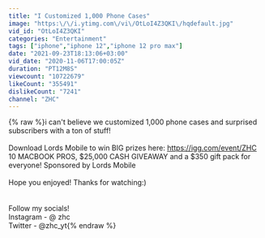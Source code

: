 ```yaml
---
title: "I Customized 1,000 Phone Cases"
image: "https:\/\/i.ytimg.com\/vi\/OtLoI4Z3QKI\/hqdefault.jpg"
vid_id: "OtLoI4Z3QKI"
categories: "Entertainment"
tags: ["iphone","iphone 12","iphone 12 pro max"]
date: "2021-09-23T18:13:06+03:00"
vid_date: "2020-11-06T17:00:05Z"
duration: "PT12M8S"
viewcount: "10722679"
likeCount: "355491"
dislikeCount: "7241"
channel: "ZHC"
---
```

{% raw %}i can't believe we customized 1,000 phone cases and surprised subscribers with a ton of stuff!<br /><br />Download Lords Mobile to win BIG prizes here: <a rel="nofollow" target="blank" href="https://igg.com/event/ZHC">https://igg.com/event/ZHC</a><br />10 MACBOOK PROS, $25,000 CASH GIVEAWAY and a $350 gift pack for everyone! Sponsored by Lords Mobile<br /><br />Hope you enjoyed! Thanks for watching:)<br /><br /><br />Follow my socials! <br />Instagram - @ zhc<br />Twitter - @zhc_yt{% endraw %}
